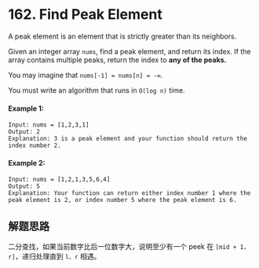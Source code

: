 # 162. Find Peak Element

A peak element is an element that is strictly greater than its neighbors.

Given an integer array `nums`, find a peak element, and return its index. If the array contains multiple peaks, return the index to **any of the peaks.**

You may imagine that `nums[-1] = nums[n] = -∞`.

You must write an algorithm that runs in `O(log n)` time.

 

#### Example 1:

```
Input: nums = [1,2,3,1]
Output: 2
Explanation: 3 is a peak element and your function should return the index number 2.
```

#### Example 2:

```
Input: nums = [1,2,1,3,5,6,4]
Output: 5
Explanation: Your function can return either index number 1 where the peak element is 2, or index number 5 where the peak element is 6.
```

## 解题思路

二分查找，如果当前数字比后一位数字大，说明至少有一个 peek 在 `[mid + 1，r]`，递归处理直到 `l、r` 相遇。
